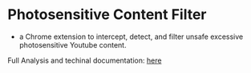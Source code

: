 # Photosensitive Content Filter
- a Chrome extension to intercept, detect, and filter unsafe excessive photosensitive Youtube content.

Full Analysis and techinal documentation: [here](analysis/videoAnalysis.ipynb)


